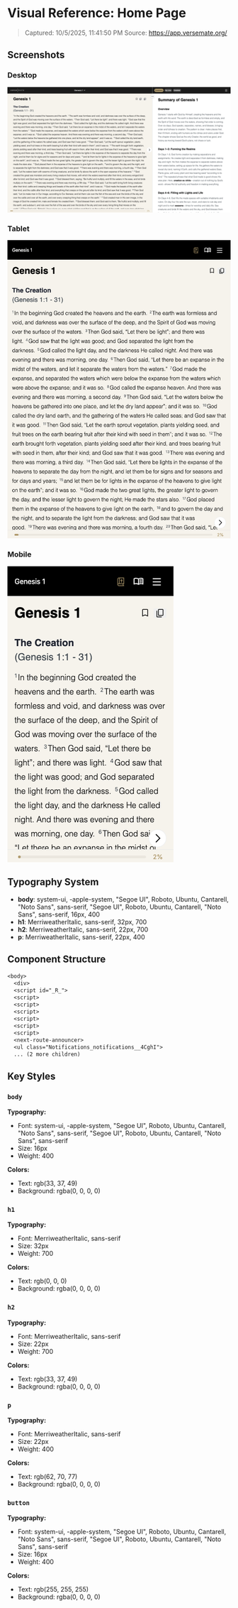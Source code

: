 # Visual Reference: Home Page

> Captured: 10/5/2025, 11:41:50 PM
> Source: https://app.versemate.org/

## Screenshots

### Desktop
![Desktop view](./screenshots/home-page_desktop_default.png)

### Tablet
![Tablet view](./screenshots/home-page_tablet_default.png)

### Mobile
![Mobile view](./screenshots/home-page_mobile_default.png)

## Typography System

- **body**: system-ui, -apple-system, "Segoe UI", Roboto, Ubuntu, Cantarell, "Noto Sans", sans-serif, "Segoe UI", Roboto, Ubuntu, Cantarell, "Noto Sans", sans-serif, 16px, 400
- **h1**: MerriweatherItalic, sans-serif, 32px, 700
- **h2**: MerriweatherItalic, sans-serif, 22px, 700
- **p**: MerriweatherItalic, sans-serif, 22px, 400

## Component Structure

```
<body>
  <div>
  <script id="_R_">
  <script>
  <script>
  <script>
  <script>
  <script>
  <script>
  <next-route-announcer>
  <ul class="Notifications_notifications__4CghI">
  ... (2 more children)
```

## Key Styles

### `body`

**Typography:**
- Font: system-ui, -apple-system, "Segoe UI", Roboto, Ubuntu, Cantarell, "Noto Sans", sans-serif, "Segoe UI", Roboto, Ubuntu, Cantarell, "Noto Sans", sans-serif
- Size: 16px
- Weight: 400

**Colors:**
- Text: rgb(33, 37, 49)
- Background: rgba(0, 0, 0, 0)

### `h1`

**Typography:**
- Font: MerriweatherItalic, sans-serif
- Size: 32px
- Weight: 700

**Colors:**
- Text: rgb(0, 0, 0)
- Background: rgba(0, 0, 0, 0)

### `h2`

**Typography:**
- Font: MerriweatherItalic, sans-serif
- Size: 22px
- Weight: 700

**Colors:**
- Text: rgb(33, 37, 49)
- Background: rgba(0, 0, 0, 0)

### `p`

**Typography:**
- Font: MerriweatherItalic, sans-serif
- Size: 22px
- Weight: 400

**Colors:**
- Text: rgb(62, 70, 77)
- Background: rgba(0, 0, 0, 0)

### `button`

**Typography:**
- Font: system-ui, -apple-system, "Segoe UI", Roboto, Ubuntu, Cantarell, "Noto Sans", sans-serif, "Segoe UI", Roboto, Ubuntu, Cantarell, "Noto Sans", sans-serif
- Size: 16px
- Weight: 400

**Colors:**
- Text: rgb(255, 255, 255)
- Background: rgba(0, 0, 0, 0)

